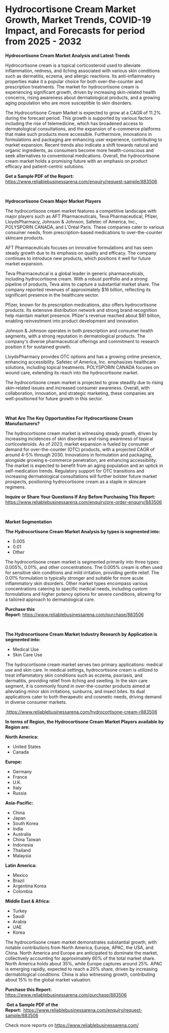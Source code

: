 <p><h1>Hydrocortisone Cream Market Growth, Market Trends, COVID-19 Impact, and Forecasts for period from 2025 - 2032</h1></p><p><strong>Hydrocortisone Cream Market Analysis and Latest Trends</strong></p>
<p><p>Hydrocortisone cream is a topical corticosteroid used to alleviate inflammation, redness, and itching associated with various skin conditions such as dermatitis, eczema, and allergic reactions. Its anti-inflammatory properties make it a popular choice for both over-the-counter and prescription treatments. The market for hydrocortisone cream is experiencing significant growth, driven by increasing skin-related health concerns, rising awareness about dermatological products, and a growing aging population who are more susceptible to skin disorders.</p><p>The Hydrocortisone Cream Market is expected to grow at a CAGR of 11.2% during the forecast period. This growth is supported by various factors including the rise of telemedicine, which has broadened access to dermatological consultations, and the expansion of e-commerce platforms that make such products more accessible. Furthermore, innovations in formulations and packaging are enhancing user experience, contributing to market expansion. Recent trends also indicate a shift towards natural and organic ingredients, as consumers become more health-conscious and seek alternatives to conventional medications. Overall, the hydrocortisone cream market holds a promising future with an emphasis on product efficacy and patient-centric solutions.</p></p>
<p><strong>Get a Sample PDF of the Report:&nbsp;</strong> <a href="https://www.reliablebusinessarena.com/enquiry/request-sample/883506?utm_campaign=1943&utm_medium=2&utm_source=Github&utm_content=ia&utm_term=08022025&utm_id=hydrocortisone-cream">https://www.reliablebusinessarena.com/enquiry/request-sample/883506</a></p>
<p>&nbsp;</p>
<p><strong>Hydrocortisone Cream Major Market Players</strong></p>
<p><p>The hydrocortisone cream market features a competitive landscape with major players such as AFT Pharmaceuticals, Teva Pharmaceutical, Pfizer, LloydsPharmacy, Johnson & Johnson, Safetec of America, Inc., POLYSPORIN CANADA, and L'Oréal Paris. These companies cater to various consumer needs, from prescription-based medications to over-the-counter skincare products.</p><p>AFT Pharmaceuticals focuses on innovative formulations and has seen steady growth due to its emphasis on quality and efficacy. The company continues to introduce new products, which positions it well for future market expansion.</p><p>Teva Pharmaceutical is a global leader in generic pharmaceuticals, including hydrocortisone cream. With a robust portfolio and a strong pipeline of products, Teva aims to capture a substantial market share. The company reported revenues of approximately $16 billion, reflecting its significant presence in the healthcare sector.</p><p>Pfizer, known for its prescription medications, also offers hydrocortisone products. Its extensive distribution network and strong brand recognition help maintain market presence. Pfizer's revenue reached about $81 billion, enabling reinvestment into product development and innovation.</p><p>Johnson & Johnson operates in both prescription and consumer health segments, with a strong reputation in dermatological products. The company's diverse pharmaceutical offerings and commitment to research position it for sustained growth.</p><p>LloydsPharmacy provides OTC options and has a growing online presence, enhancing accessibility. Safetec of America, Inc. emphasizes healthcare solutions, including topical treatments. POLYSPORIN CANADA focuses on wound care, extending its reach into the hydrocortisone market.</p><p>The hydrocortisone cream market is projected to grow steadily due to rising skin-related issues and increased consumer awareness. Overall, with collaboration, innovation, and strategic marketing, these companies are well-positioned for future growth in this sector.</p></p>
<p>&nbsp;</p>
<p><strong>What Are The Key Opportunities For Hydrocortisone Cream Manufacturers?</strong></p>
<p><p>The hydrocortisone cream market is witnessing steady growth, driven by increasing incidences of skin disorders and rising awareness of topical corticosteroids. As of 2023, market expansion is fueled by consumer demand for over-the-counter (OTC) products, with a projected CAGR of around 4-5% through 2030. Innovations in formulation and packaging, alongside growing e-commerce penetration, are enhancing accessibility. The market is expected to benefit from an aging population and an uptick in self-medication trends. Regulatory support for OTC transitions and increasing dermatological consultations will further bolster future market prospects, positioning hydrocortisone cream as a staple in skincare regimens.</p></p>
<p><strong>Inquire or Share Your Questions If Any Before Purchasing This Report:</strong> <a href="https://www.reliablebusinessarena.com/enquiry/pre-order-enquiry/883506?utm_campaign=1943&utm_medium=2&utm_source=Github&utm_content=ia&utm_term=08022025&utm_id=hydrocortisone-cream">https://www.reliablebusinessarena.com/enquiry/pre-order-enquiry/883506</a></p>
<p>&nbsp;</p>
<p><strong>Market Segmentation</strong></p>
<p><strong>The Hydrocortisone Cream Market Analysis by types is segmented into:</strong></p>
<p><ul><li>0.005</li><li>0.01</li><li>Other</li></ul></p>
<p><p>The hydrocortisone cream market is segmented primarily into three types: 0.005%, 0.01%, and other concentrations. The 0.005% cream is often used for sensitive skin conditions and mild irritation, providing gentle relief. The 0.01% formulation is typically stronger and suitable for more acute inflammatory skin disorders. Other market types encompass various concentrations catering to specific medical needs, including custom formulations and higher potency options for severe conditions, allowing for a tailored approach to dermatological care.</p></p>
<p><strong>Purchase this Report:&nbsp;</strong><a href="https://www.reliablebusinessarena.com/purchase/883506?utm_campaign=1943&utm_medium=2&utm_source=Github&utm_content=ia&utm_term=08022025&utm_id=hydrocortisone-cream">https://www.reliablebusinessarena.com/purchase/883506</a></p>
<p>&nbsp;</p>
<p><strong>The Hydrocortisone Cream Market Industry Research by Application is segmented into:</strong></p>
<p><ul><li>Medical Use</li><li>Skin Care Use</li></ul></p>
<p><p>The hydrocortisone cream market serves two primary applications: medical use and skin care. In medical settings, hydrocortisone cream is utilized to treat inflammatory skin conditions such as eczema, psoriasis, and dermatitis, providing relief from itching and swelling. In the skin care segment, it is commonly found in over-the-counter products aimed at alleviating minor skin irritations, sunburns, and insect bites. Its dual applications cater to both therapeutic and cosmetic needs, driving demand in diverse consumer markets.</p></p>
<p><a href="https://www.reliablebusinessarena.com/hydrocortisone-cream-r883506?utm_campaign=1943&utm_medium=2&utm_source=Github&utm_content=ia&utm_term=08022025&utm_id=hydrocortisone-cream">&nbsp;https://www.reliablebusinessarena.com/hydrocortisone-cream-r883506</a></p>
<p><strong>In terms of Region, the Hydrocortisone Cream Market Players available by Region are:</strong></p>
<p>
    <p> <strong> North America: </strong>
        <ul>
            <li>United States</li>
            <li>Canada</li>
        </ul>
        </p> 
    <p> <strong> Europe: </strong>
        <ul>
            <li>Germany</li>
            <li>France</li>
            <li>U.K.</li>
            <li>Italy</li>
            <li>Russia</li>
        </ul>
        </p> 
    <p> <strong> Asia-Pacific: </strong>
        <ul>
            <li>China</li>
            <li>Japan</li>
            <li>South Korea</li>
            <li>India</li>
            <li>Australia</li>
            <li>China Taiwan</li>
            <li>Indonesia</li>
            <li>Thailand</li>
            <li>Malaysia</li>
        </ul>
        </p> 
    <p> <strong> Latin America: </strong>
        <ul>
            <li>Mexico</li>
            <li>Brazil</li>
            <li>Argentina Korea</li>
            <li>Colombia</li>
        </ul>
        </p> 
    <p> <strong> Middle East & Africa: </strong>
        <ul>
            <li>Turkey</li>
            <li>Saudi</li>
            <li>Arabia</li>
            <li>UAE</li>
            <li>Korea</li>
        </ul>
    </p>
    </p>
<p><p>The hydrocortisone cream market demonstrates substantial growth, with notable contributions from North America, Europe, APAC, the USA, and China. North America and Europe are anticipated to dominate the market, collectively accounting for approximately 60% of the total market share. North America holds about 35%, while Europe captures around 25%. APAC is emerging rapidly, expected to reach a 20% share, driven by increasing dermatological conditions. China is also witnessing growth, contributing about 15% to the global market valuation.</p></p>
<p><strong>Purchase this Report: </strong><a href="https://www.reliablebusinessarena.com/purchase/883506?utm_campaign=1943&utm_medium=2&utm_source=Github&utm_content=ia&utm_term=08022025&utm_id=hydrocortisone-cream">https://www.reliablebusinessarena.com/purchase/883506</a></p>
<p>&nbsp;<strong>Get a Sample PDF of the Report:&nbsp;&nbsp;</strong><a href="https://www.reliablebusinessarena.com/enquiry/request-sample/883506?utm_campaign=1943&utm_medium=2&utm_source=Github&utm_content=ia&utm_term=08022025&utm_id=hydrocortisone-cream">https://www.reliablebusinessarena.com/enquiry/request-sample/883506</a></p>
<p><strong></strong></p>
<p>Check more reports on <a href="https://www.reliablebusinessarena.com/?utm_campaign=1943&utm_medium=2&utm_source=Github&utm_content=ia&utm_term=08022025&utm_id=hydrocortisone-cream">https://www.reliablebusinessarena.com/</a></p>